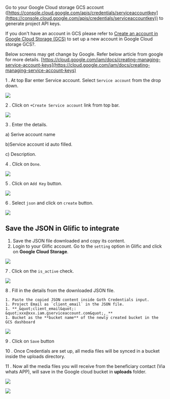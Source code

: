 Go to your Google Cloud storage GCS account ([https://console.cloud.google.com/apis/credentials/serviceaccountkey](https://console.cloud.google.com/apis/credentials/serviceaccountkey)) to generate project API keys.

If you don&#39;t have an account in GCS please refer to [Create an account in Google Cloud Storage (GCS)](https://cloud.google.com/storage/docs/quickstart-console) to set up a new account in Google Cloud storage GCS?.

Below screens may get change by Google. Refer below article from google for more details. [https://cloud.google.com/iam/docs/creating-managing-service-account-keys](https://cloud.google.com/iam/docs/creating-managing-service-account-keys)

1 . At top Bar enter Service account. Select `Service account` from the drop down.

![](https://static.slab.com/prod/uploads/8k89m6if/posts/images/L31976empv2lC3DmiY8TYZtt.png)

2 .  Click on `+Create Service account` link from top bar.

![](https://static.slab.com/prod/uploads/8k89m6if/posts/images/ZJlHGYApGSEhRYbRHjxys6wB.png)

3 . Enter the details.

a) Serive account name

b)Service account id auto filled.

c) Description.

4 . Click on `Done`.

![](https://static.slab.com/prod/uploads/8k89m6if/posts/images/1dX5IUz1CvtFuvOLjawxOSSa.png)



5 . Click on `Add Key` button.

![](https://static.slab.com/prod/uploads/8k89m6if/posts/images/nT0jtqdOXJ2w1mOnQIURmHjx.png)



6 . Select `json` and click on `create` button.

![](https://static.slab.com/prod/uploads/8k89m6if/posts/images/MHU9lLLzjKEDjAUn8DzkeR7j.png)



## Save the JSON in Glific to integrate

1. Save the JSON file downloaded and copy its content.
1. Login to your Glific account. Go to the `setting` option in Glific and click on **Google Cloud Storage**.

![](https://static.slab.com/prod/uploads/8k89m6if/posts/images/9EbxpqrkAndb4Y1FNrX4mTPP.png)





7 . Click on the `is_active` check.

![](https://static.slab.com/prod/uploads/8k89m6if/posts/images/9tYZQreHMqpZAMZLhJZSu4Yt.png)



8 . Fill in the details from the downloaded JSON file.

    1. Paste the copied JSON content inside Goth Credentials input.
    1. Project Email as `client_email` in the JSON file.
    1. **_&quot;client_email&quot;: &quot;xxx@xxx.iam.gserviceaccount.com&quot;,_**  
    1. Bucket as the **bucket name** of the newly created bucket in the GCS dashboard

![](https://static.slab.com/prod/uploads/8k89m6if/posts/images/e1k39164CQpI_tfxPmVY4UVT.png)



9 . Click on `Save` button

10 . Once Credentials are set up, all media files will be synced in a bucket inside the uploads directory.

11 . Now all the media files you will receive from the beneficiary contact (Via whats APP), will save in the Google cloud bucket in **uploads** folder.



![](https://static.slab.com/prod/uploads/8k89m6if/posts/images/VeRoZIxWXfpod7xOJkcGFfXi.png)

![](https://static.slab.com/prod/uploads/8k89m6if/posts/images/my7VMmg44qbcHU6KIENU-LWz.png)
